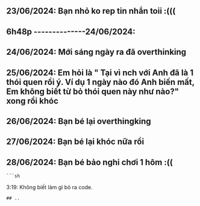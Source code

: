## 23/06/2024: Bạn nhỏ ko rep tin nhắn toii :(((
## 6h48p --------------24/06/2024: 
## 24/06/2024: Mới sáng ngày ra đã overthinking
## 25/06/2024: Em hỏi là " Tại vì nch với Anh đã là 1 thói quen rồi ý. Ví dụ 1 ngày nào đó Anh biến mất, Em không biết từ bỏ thói quen này như nào?" xong rồi khóc
## 26/06/2024: Bạn bé lại overthingking
## 27/06/2024: Bạn bé lại khóc nữa rồi
## 28/06/2024: Bạn bé bảo nghỉ chơi 1 hôm :((
    ```sh
3:19: Không biết làm gì bỏ ra code.
```
## ..
